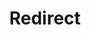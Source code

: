 ﻿---
layout: src/layouts/Redirect.astro
title: Redirect
redirect: https://yamldoc.liuyan.wang/docs/administration/reporting
pubDate:  2023-01-01
navSearch: false
navSitemap: false
navMenu: false
---
